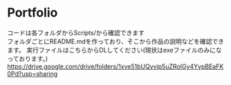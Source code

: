 # Portfolio

コードは各フォルダからScripts/から確認できます  
フォルダごとにREADME.mdを作っており、そこから作品の説明などを確認できます。
実行ファイルはこちらからDLしてください(現状はexeファイルのみになっております。)
https://drive.google.com/drive/folders/1xve51bUQyvip5uZRoIGy4YypBEaFK0Pd?usp=sharing
